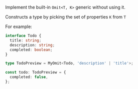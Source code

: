 Implement the built-in `Omit<T, K>` generic without using it.

Constructs a type by picking the set of properties `K` from `T`

For example:

```ts
interface Todo {
  title: string;
  description: string;
  completed: boolean;
}

type TodoPreview = MyOmit<Todo, 'description' | 'title'>;

const todo: TodoPreview = {
  completed: false,
};
```
